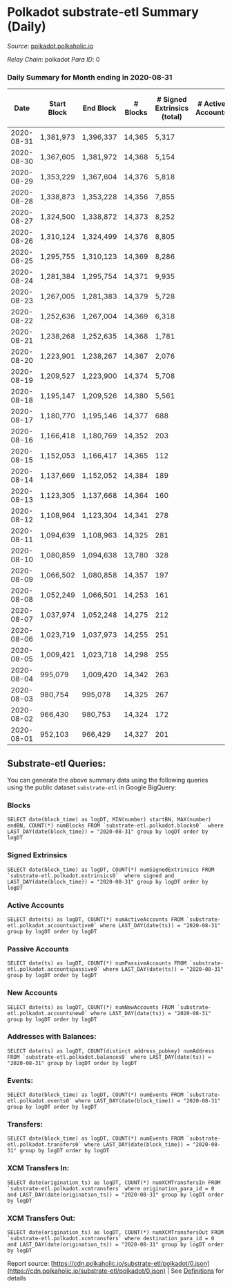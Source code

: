 # Polkadot substrate-etl Summary (Daily)

_Source_: [polkadot.polkaholic.io](https://polkadot.polkaholic.io)

*Relay Chain*: polkadot
*Para ID*: 0



### Daily Summary for Month ending in 2020-08-31


| Date | Start Block | End Block | # Blocks | # Signed Extrinsics (total) | # Active Accounts | # Passive | # New | # Addresses with Balances | # Events | # Transfers | # XCM Transfers In | # XCM Transfers Out | Issues | 
| ---- | ----------- | --------- | -------- | --------------------------- | ----------------- | --------- | ----- | ------------------------- | -------- | ----------- | ------------------ | ------------------- | ------ |
| 2020-08-31 | 1,381,973 | 1,396,337 | 14,365 | 5,317 |  |  |  | 17,421 | 69,295 | 4,359 ($591,316,815.15) |   |   |  |
| 2020-08-30 | 1,367,605 | 1,381,972 | 14,368 | 5,154 |  |  |  |  | 66,826 | 4,436 ($329,259,577.22) |   |   |  |
| 2020-08-29 | 1,353,229 | 1,367,604 | 14,376 | 5,818 |  |  |  |  | 70,624 | 4,906 ($492,329,648.41) |   |   |  |
| 2020-08-28 | 1,338,873 | 1,353,228 | 14,356 | 7,855 |  |  |  |  | 81,442 | 6,876 ($561,032,993.00) |   |   |  |
| 2020-08-27 | 1,324,500 | 1,338,872 | 14,373 | 8,252 |  |  |  |  | 82,774 | 7,236 ($816,917,423.20) |   |   |  |
| 2020-08-26 | 1,310,124 | 1,324,499 | 14,376 | 8,805 |  |  |  |  | 86,199 | 7,824 ($1,196,468,841.49) |   |   |  |
| 2020-08-25 | 1,295,755 | 1,310,123 | 14,369 | 8,286 |  |  |  |  | 82,538 | 7,177 ($1,459,197,299.61) |   |   |  |
| 2020-08-24 | 1,281,384 | 1,295,754 | 14,371 | 9,935 |  |  |  |  | 92,765 | 7,639 ($2,054,912,337.90) |   |   |  |
| 2020-08-23 | 1,267,005 | 1,281,383 | 14,379 | 5,728 |  |  |  |  | 69,326 | 5,079 ($909,375,210.64) |   |   |  |
| 2020-08-22 | 1,252,636 | 1,267,004 | 14,369 | 6,318 |  |  |  |  | 73,187 | 5,822 ($2,376,998,911.53) |   |   |  |
| 2020-08-21 | 1,238,268 | 1,252,635 | 14,368 | 1,781 |  |  |  |  | 47,830 | 1,382 ($495,803,954.62) |   |   |  |
| 2020-08-20 | 1,223,901 | 1,238,267 | 14,367 | 2,076 |  |  |  |  | 49,535 | 1,533 ($930,567,589.67) |   |   |  |
| 2020-08-19 | 1,209,527 | 1,223,900 | 14,374 | 5,708 |  |  |  |  | 67,781 | 5,005 ($3,607,285,725.83) |   |   |  |
| 2020-08-18 | 1,195,147 | 1,209,526 | 14,380 | 5,561 |  |  |  |  | 66,151 | 4,030 ($5,584,055,624.52) |   |   |  |
| 2020-08-17 | 1,180,770 | 1,195,146 | 14,377 | 688 |  |  |  |  | 42,229 |   |   |   |  |
| 2020-08-16 | 1,166,418 | 1,180,769 | 14,352 | 203 |  |  |  |  | 39,939 |   |   |   |  |
| 2020-08-15 | 1,152,053 | 1,166,417 | 14,365 | 112 |  |  |  |  | 39,469 |   |   |   |  |
| 2020-08-14 | 1,137,669 | 1,152,052 | 14,384 | 189 |  |  |  |  | 40,827 |   |   |   |  |
| 2020-08-13 | 1,123,305 | 1,137,668 | 14,364 | 160 |  |  |  |  | 40,244 |   |   |   |  |
| 2020-08-12 | 1,108,964 | 1,123,304 | 14,341 | 278 |  |  |  |  | 41,212 | 8 ($14,665,901.20) |   |   |  |
| 2020-08-11 | 1,094,639 | 1,108,963 | 14,325 | 281 |  |  |  |  | 41,431 |   |   |   |  |
| 2020-08-10 | 1,080,859 | 1,094,638 | 13,780 | 328 |  |  |  |  | 41,780 |   |   |   |  |
| 2020-08-09 | 1,066,502 | 1,080,858 | 14,357 | 197 |  |  |  |  | 40,082 |   |   |   |  |
| 2020-08-08 | 1,052,249 | 1,066,501 | 14,253 | 161 |  |  |  |  | 40,026 |   |   |   |  |
| 2020-08-07 | 1,037,974 | 1,052,248 | 14,275 | 212 |  |  |  |  | 40,144 |   |   |   |  |
| 2020-08-06 | 1,023,719 | 1,037,973 | 14,255 | 251 |  |  |  |  | 40,354 |   |   |   |  |
| 2020-08-05 | 1,009,421 | 1,023,718 | 14,298 | 255 |  |  |  |  | 40,916 | 8 ($1,198,329.41) |   |   |  |
| 2020-08-04 | 995,079 | 1,009,420 | 14,342 | 263 |  |  |  |  | 40,736 | 12 ($10,896,482.96) |   |   |  |
| 2020-08-03 | 980,754 | 995,078 | 14,325 | 267 |  |  |  |  | 41,103 |   |   |   |  |
| 2020-08-02 | 966,430 | 980,753 | 14,324 | 172 |  |  |  |  | 40,201 |   |   |   |  |
| 2020-08-01 | 952,103 | 966,429 | 14,327 | 201 |  |  |  |  | 40,219 | 3 ($100,796.67) |   |   |  |

## Substrate-etl Queries:
You can generate the above summary data using the following queries using the public dataset `substrate-etl` in Google BigQuery:


### Blocks
```
SELECT date(block_time) as logDT, MIN(number) startBN, MAX(number) endBN, COUNT(*) numBlocks FROM `substrate-etl.polkadot.blocks0`  where LAST_DAY(date(block_time)) = "2020-08-31" group by logDT order by logDT
```


### Signed Extrinsics
```
SELECT date(block_time) as logDT, COUNT(*) numSignedExtrinsics FROM `substrate-etl.polkadot.extrinsics0`  where signed and LAST_DAY(date(block_time)) = "2020-08-31" group by logDT order by logDT
```


### Active Accounts
```
SELECT date(ts) as logDT, COUNT(*) numActiveAccounts FROM `substrate-etl.polkadot.accountsactive0` where LAST_DAY(date(ts)) = "2020-08-31" group by logDT order by logDT
```


### Passive Accounts
```
SELECT date(ts) as logDT, COUNT(*) numPassiveAccounts FROM `substrate-etl.polkadot.accountspassive0` where LAST_DAY(date(ts)) = "2020-08-31" group by logDT order by logDT
```


### New Accounts
```
SELECT date(ts) as logDT, COUNT(*) numNewAccounts FROM `substrate-etl.polkadot.accountsnew0` where LAST_DAY(date(ts)) = "2020-08-31" group by logDT order by logDT
```


### Addresses with Balances:
```
SELECT date(ts) as logDT, COUNT(distinct address_pubkey) numAddress FROM `substrate-etl.polkadot.balances0` where LAST_DAY(date(ts)) = "2020-08-31" group by logDT order by logDT
```


### Events:
```
SELECT date(block_time) as logDT, COUNT(*) numEvents FROM `substrate-etl.polkadot.events0` where LAST_DAY(date(block_time)) = "2020-08-31" group by logDT order by logDT
```


### Transfers:
```
SELECT date(block_time) as logDT, COUNT(*) numEvents FROM `substrate-etl.polkadot.transfers0` where LAST_DAY(date(block_time)) = "2020-08-31" group by logDT order by logDT
```


### XCM Transfers In:
```
SELECT date(origination_ts) as logDT, COUNT(*) numXCMTransfersIn FROM `substrate-etl.polkadot.xcmtransfers` where origination_para_id = 0 and LAST_DAY(date(origination_ts)) = "2020-08-31" group by logDT order by logDT
```


### XCM Transfers Out:
```
SELECT date(origination_ts) as logDT, COUNT(*) numXCMTransfersOut FROM `substrate-etl.polkadot.xcmtransfers` where destination_para_id = 0 and LAST_DAY(date(origination_ts)) = "2020-08-31" group by logDT order by logDT
```



Report source: [https://cdn.polkaholic.io/substrate-etl/polkadot/0.json](https://cdn.polkaholic.io/substrate-etl/polkadot/0.json) | See [Definitions](/DEFINITIONS.md) for details
